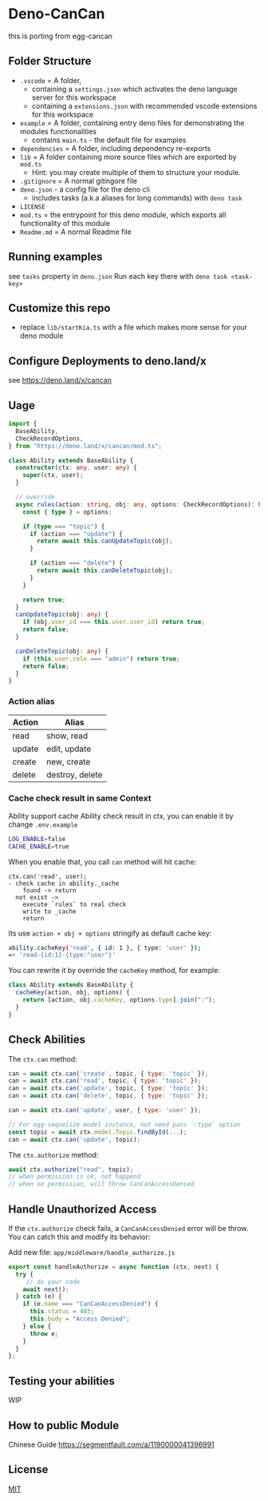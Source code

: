 # Deno-CanCan

this is porting from egg-cancan

## Folder Structure

- `.vscode` = A folder,
  - containing a `settings.json` which activates the deno language server for
    this workspace
  - containing a `extensions.json` with recommended vscode extensions for this
    workspace
- `example` = A folder, containing entry deno files for demonstrating the
  modules functionalities
  - contains `main.ts` - the default file for examples
- `dependencies` = A folder, including dependency re-exports
- `lib` = A folder containing more source files which are exported by `mod.ts`
  - Hint: you may create multiple of them to structure your module.
- `.gitignore` = A normal gitingore file
- `deno.json` - a config file for the deno cli
  - includes tasks (a.k.a aliases for long commands) with `deno task`
- `LICENSE`
- `mod.ts` = the entrypoint for this deno module, which exports all
  functionality of this module
- `Readme.md` = A normal Readme file

## Running examples

see `tasks` property in `deno.json` Run each key there with
`deno task <task-key>`

## Customize this repo

- replace `lib/startKia.ts` with a file which makes more sense for your deno
  module

## Configure Deployments to deno.land/x

see https://deno.land/x/cancan

## Uage

```typescript
import {
  BaseAbility,
  CheckRecordOptions,
} from "https://deno.land/x/cancan/mod.ts";

class Ability extends BaseAbility {
  constructor(ctx: any, user: any) {
    super(ctx, user);
  }

  // override
  async rules(action: string, obj: any, options: CheckRecordOptions): boolean {
    const { type } = options;

    if (type === "topic") {
      if (action === "update") {
        return await this.canUpdateTopic(obj);
      }

      if (action === "delete") {
        return await this.canDeleteTopic(obj);
      }
    }

    return true;
  }
  canUpdateTopic(obj: any) {
    if (obj.user_id === this.user.user_id) return true;
    return false;
  }

  canDeleteTopic(obj: any) {
    if (this.user.role === "admin") return true;
    return false;
  }
}
```

### Action alias

| Action | Alias           |
| ------ | --------------- |
| read   | show, read      |
| update | edit, update    |
| create | new, create     |
| delete | destroy, delete |

### Cache check result in same Context

Ability support cache Ability check result in ctx, you can enable it by change
`.env.example`

```bash
LOG_ENABLE=false
CACHE_ENABLE=true
```

When you enable that, you call `can` method will hit cache:

```
ctx.can('read', user);
- check cache in ability._cache
    found -> return
  not exist ->
    execute `rules` to real check
    write to _cache
    return
```

Its use `action + obj + options` stringify as default cache key:

```bash
ability.cacheKey('read', { id: 1 }, { type: 'user' });
=> 'read-{id:1}-{type:"user"}'
```

You can rewrite it by override the `cacheKey` method, for example:

```js
class Ability extends BaseAbility {
  cacheKey(action, obj, options) {
    return [action, obj.cacheKey, options.type].join(":");
  }
}
```

## Check Abilities

The `ctx.can` method:

```js
can = await ctx.can('create', topic, { type: 'topic' });
can = await ctx.can('read', topic, { type: 'topic' });
can = await ctx.can('update', topic, { type: 'topic' });
can = await ctx.can('delete', topic, { type: 'topic' });

can = await ctx.can('update', user, { type: 'user' });

// For egg-sequelize model instance, not need pass `:type` option
const topic = await ctx.model.Topic.findById(...);
can = await ctx.can('update', topic);
```

The `ctx.authorize` method:

```js
await ctx.authorize("read", topic);
// when permission is ok, not happend
// when no permission, will throw CanCanAccessDenied
```

## Handle Unauthorized Access

If the `ctx.authorize` check fails, a `CanCanAccessDenied` error will be throw.
You can catch this and modify its behavior:

Add new file: `app/middleware/handle_authorize.js`

```ts
export const handleAuthorize = async function (ctx, next) {
  try {
     // do your code
    await next();
  } catch (e) {
    if (e.name === "CanCanAccessDenied") {
      this.status = 403;
      this.body = "Access Denied";
    } else {
      throw e;
    }
  }
};
```

## Testing your abilities

WIP


## How to public Module 
Chinese Guide
https://segmentfault.com/a/1190000041396991

## License

[MIT](LICENSE)
